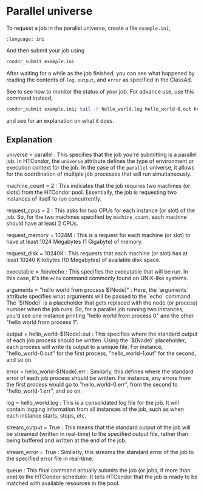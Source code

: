 # Parallel universe

To request a job in the parallel universe, create a file `example.ini`,

```{literalinclude} 3-classad-parallel/example.ini
:language: ini
```

And then submit your job using

```bash
condor_submit example.ini
```

After waiting for a while as the job finished, you can see what happened by reading the contents of `log`, `output`, and `error` as specified in the ClassAd.

See [](#monitor-your-jobs) to see how to monitor the status of your job. For advance use, use this command instead,

```bash
condor_submit example.ini; tail -F hello_world.log hello_world-0.out hello_world-0.err hello_world-1.out hello_world-1.err
```

and see [](#tail) for an explanation on what it does.

## Explanation

universe = parallel
: This specifies that the job you're submitting is a parallel job. In HTCondor, the `universe` attribute defines the type of environment or execution context for the job. In the case of the `parallel` universe, it allows for the coordination of multiple job processes that will run simultaneously.

machine_count = 2
: This indicates that the job requires two machines (or slots) from the HTCondor pool. Essentially, the job is requesting two instances of itself to run concurrently.

request_cpus = 2
: This asks for two CPUs for each instance (or slot) of the job. So, for the two machines specified by `machine_count`, each machine should have at least 2 CPUs.

request_memory = 1024M
: This is a request for each machine (or slot) to have at least 1024 Megabytes (1 Gigabyte) of memory.

request_disk = 10240K
: This requests that each machine (or slot) has at least 10240 Kilobytes (10 Megabytes) of available disk space.

executable = /bin/echo
: This specifies the executable that will be run. In this case, it's the `echo` command commonly found on UNIX-like systems.

arguments = "hello world from process $(Node)"
: Here, the `arguments` attribute specifies what arguments will be passed to the `echo` command. The `$(Node)` is a placeholder that gets replaced with the node (or process) number when the job runs. So, for a parallel job running two instances, you'd see one instance printing "hello world from process 0" and the other "hello world from process 1".

output = hello_world-$(Node).out
: This specifies where the standard output of each job process should be written. Using the `$(Node)` placeholder, each process will write its output to a unique file. For instance, "hello_world-0.out" for the first process, "hello_world-1.out" for the second, and so on.

error = hello_world-$(Node).err
: Similarly, this defines where the standard error of each job process should be written. For instance, any errors from the first process would go to "hello_world-0.err", from the second to "hello_world-1.err", and so on.

log = hello_world.log
: This is a consolidated log file for the job. It will contain logging information from all instances of the job, such as when each instance starts, stops, etc.

stream_output = True
: This means that the standard output of the job will be streamed (written in real-time) to the specified output file, rather than being buffered and written at the end of the job.

stream_error = True
: Similarly, this streams the standard error of the job to the specified error file in real-time.

queue
: This final command actually submits the job (or jobs, if more than one) to the HTCondor scheduler. It tells HTCondor that the job is ready to be matched with available resources in the pool.
